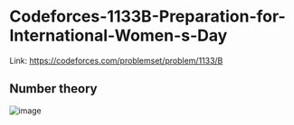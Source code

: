 # Codeforces-1133B-Preparation-for-International-Women-s-Day
Link: https://codeforces.com/problemset/problem/1133/B
## Number theory
![image](https://user-images.githubusercontent.com/51401355/184370583-af406795-1be6-45ce-b955-05fec6a65144.png)
